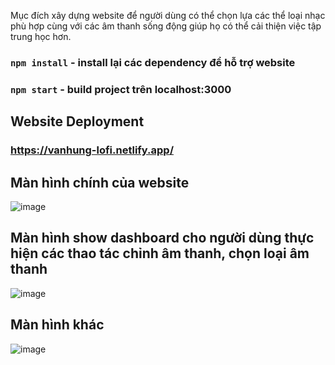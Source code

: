 Mục đích xây dựng website để người dùng có thể chọn lựa các thể loại nhạc phù hợp cùng với các âm thanh sống động giúp họ có thể cải thiện việc tập trung học hơn.

### `npm install` - install lại các dependency để hỗ trợ website

### `npm start` - build project trên localhost:3000

## Website Deployment

### https://vanhung-lofi.netlify.app/



## Màn hình chính của website
![image](https://github.com/vandangnhathung/lofi_website/assets/77733880/ffb04a91-a819-4261-a0fd-4f5778a7cdda)
## Màn hình show dashboard cho người dùng thực hiện các thao tác chỉnh âm thanh, chọn loại âm thanh
![image](https://github.com/vandangnhathung/lofi_website/assets/77733880/020ddc25-383d-4ce1-b29f-82e93b57ed93)
## Màn hình khác
![image](https://github.com/vandangnhathung/lofi_website/assets/77733880/a5cde7b0-954e-49c0-a60d-58ed581cafab)

